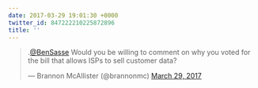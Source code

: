 ```yaml
---
date: 2017-03-29 19:01:30 +0000
twitter_id: 847222210225872896
title: ''
---
```


<blockquote class="twitter-tweet"><p lang="en" dir="ltr">.<a href="https://twitter.com/BenSasse?ref_src=twsrc%5Etfw">@BenSasse</a> Would you be willing to comment on why you voted for the bill that allows ISPs to sell customer data?</p>&mdash; Brannon McAllister (@brannonmc) <a href="https://twitter.com/brannonmc/status/847196838323245056?ref_src=twsrc%5Etfw">March 29, 2017</a></blockquote>
<script async src="https://platform.twitter.com/widgets.js" charset="utf-8"></script>
